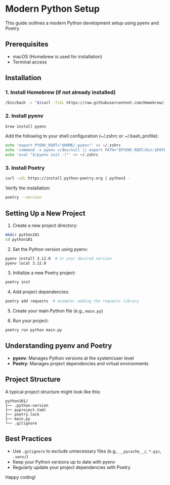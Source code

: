# Modern Python Setup

This guide outlines a modern Python development setup using pyenv and Poetry.

## Prerequisites

- macOS (Homebrew is used for installation)
- Terminal access

## Installation

### 1. Install Homebrew (if not already installed)

```bash
/bin/bash -c "$(curl -fsSL https://raw.githubusercontent.com/Homebrew/install/HEAD/install.sh)"
```

### 2. Install pyenv

```bash
brew install pyenv
```

Add the following to your shell configuration (~/.zshrc or ~/.bash_profile):

```bash
echo 'export PYENV_ROOT="$HOME/.pyenv"' >> ~/.zshrc
echo 'command -v pyenv >/dev/null || export PATH="$PYENV_ROOT/bin:$PATH"' >> ~/.zshrc
echo 'eval "$(pyenv init -)"' >> ~/.zshrc
```

### 3. Install Poetry

```bash
curl -sSL https://install.python-poetry.org | python3 -
```

Verify the installation:

```bash
poetry --version
```

## Setting Up a New Project

1. Create a new project directory:

```bash
mkdir python101
cd python101
```

2. Set the Python version using pyenv:

```bash
pyenv install 3.12.0  # or your desired version
pyenv local 3.12.0
```

3. Initialize a new Poetry project:

```bash
poetry init
```

4. Add project dependencies:

```bash
poetry add requests  # example: adding the requests library
```

5. Create your main Python file (e.g., `main.py`)

6. Run your project:

```bash
poetry run python main.py
```

## Understanding pyenv and Poetry

- **pyenv**: Manages Python versions at the system/user level
- **Poetry**: Manages project dependencies and virtual environments

## Project Structure

A typical project structure might look like this:

```
python101/
├── .python-version
├── pyproject.toml
├── poetry.lock
├── main.py
└── .gitignore
```

## Best Practices

- Use `.gitignore` to exclude unnecessary files (e.g., `__pycache__/`, `*.pyc`, `.venv/`)
- Keep your Python versions up to date with pyenv
- Regularly update your project dependencies with Poetry

Happy coding!
